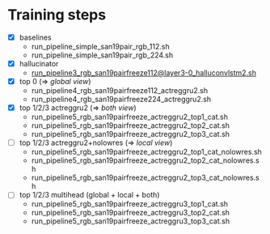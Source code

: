 # Training steps

- [x] baselines
    - run_pipeline_simple_san19pair_rgb_112.sh
    - run_pipeline_simple_san19pair_rgb_224.sh
- [x] hallucinator
    - run_pipeline3_rgb_san19pairfreeze112@layer3-0_halluconvlstm2.sh
- [x] top 0 (=> *global view*)
    - run_pipeline4_rgb_san19pairfreeze112_actreggru2.sh
    - run_pipeline4_rgb_san19pairfreeze224_actreggru2.sh
- [x] top 1/2/3 actreggru2 (=> *both view*)
    - run_pipeline5_rgb_san19pairfreeze_actreggru2_top1_cat.sh
    - run_pipeline5_rgb_san19pairfreeze_actreggru2_top2_cat.sh
    - run_pipeline5_rgb_san19pairfreeze_actreggru2_top3_cat.sh
- [ ] top 1/2/3 actreggru2+nolowres (=> *local view*)
    - run_pipeline5_rgb_san19pairfreeze_actreggru2_top1_cat_nolowres.sh
    - run_pipeline5_rgb_san19pairfreeze_actreggru2_top2_cat_nolowres.sh
    - run_pipeline5_rgb_san19pairfreeze_actreggru2_top3_cat_nolowres.sh
- [ ] top 1/2/3 multihead (global + local + both)
    - run_pipeline5_rgb_san19pairfreeze_actreggru3_top1_cat.sh
    - run_pipeline5_rgb_san19pairfreeze_actreggru3_top2_cat.sh
    - run_pipeline5_rgb_san19pairfreeze_actreggru3_top3_cat.sh
